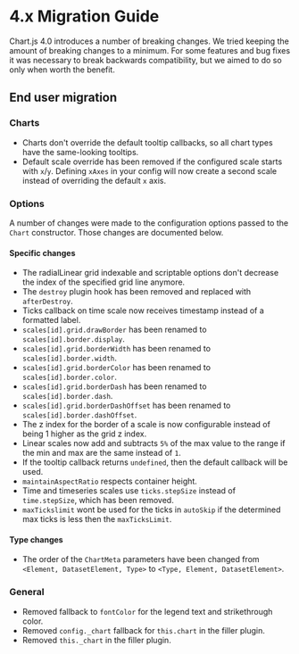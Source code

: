 # 4.x Migration Guide

Chart.js 4.0 introduces a number of breaking changes. We tried keeping the amount of breaking changes to a minimum. For some features and bug fixes it was necessary to break backwards compatibility, but we aimed to do so only when worth the benefit.

## End user migration

### Charts

* Charts don't override the default tooltip callbacks, so all chart types have the same-looking tooltips.
* Default scale override has been removed if the configured scale starts with `x`/`y`. Defining `xAxes` in your config will now create a second scale instead of overriding the default `x` axis.

### Options

A number of changes were made to the configuration options passed to the `Chart` constructor. Those changes are documented below.

#### Specific changes

* The radialLinear grid indexable and scriptable options don't decrease the index of the specified grid line anymore.
* The `destroy` plugin hook has been removed and replaced with `afterDestroy`.
* Ticks callback on time scale now receives timestamp instead of a formatted label.
* `scales[id].grid.drawBorder` has been renamed to `scales[id].border.display`.
* `scales[id].grid.borderWidth` has been renamed to `scales[id].border.width`.
* `scales[id].grid.borderColor` has been renamed to `scales[id].border.color`.
* `scales[id].grid.borderDash` has been renamed to `scales[id].border.dash`.
* `scales[id].grid.borderDashOffset` has been renamed to `scales[id].border.dashOffset`.
* The z index for the border of a scale is now configurable instead of being 1 higher as the grid z index.
* Linear scales now add and subtracts `5%` of the max value to the range if the min and max are the same instead of `1`.
* If the tooltip callback returns `undefined`, then the default callback will be used.
* `maintainAspectRatio` respects container height.
* Time and timeseries scales use `ticks.stepSize` instead of `time.stepSize`, which has been removed.
* `maxTickslimit` wont be used for the ticks in `autoSkip` if the determined max ticks is less then the `maxTicksLimit`.

#### Type changes
* The order of the `ChartMeta` parameters have been changed from `<Element, DatasetElement, Type>` to `<Type, Element, DatasetElement>`.

### General
* Removed fallback to `fontColor` for the legend text and strikethrough color.
* Removed `config._chart` fallback for `this.chart` in the filler plugin.
* Removed `this._chart` in the filler plugin.
